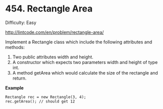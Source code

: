 # 454. Rectangle Area

Difficulty: Easy

http://lintcode.com/en/problem/rectangle-area/

Implement a Rectangle class which include the following attributes and methods:

1. Two public attributes width and height.
2. A constructor which expects two parameters width and height of type int.
3. A method getArea which would calculate the size of the rectangle and return.

**Example**  
```
Rectangle rec = new Rectangle(3, 4);
rec.getArea(); // should get 12
```
